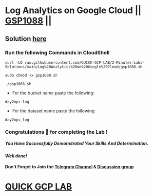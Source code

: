 # Log Analytics on Google Cloud || [GSP1088](https://www.cloudskillsboost.google/focuses/49749?parent=catalog) ||

## Solution [here](https://youtu.be/l7UOU56TWzk)

### Run the following Commands in CloudShell

```
curl -LO raw.githubusercontent.com/QUICK-GCP-LAB/2-Minutes-Labs-Solutions/main/Log%20Analytics%20on%20Google%20Cloud/gsp1088.sh

sudo chmod +x gsp1088.sh

./gsp1088.sh
```
* For the bucket name paste the following:
```
day2ops-log
```
* For the dataset name paste the following:
```
day2ops_log
```
### Congratulations 🎉 for completing the Lab !

##### *You Have Successfully Demonstrated Your Skills And Determination.*

#### *Well done!*

#### Don't Forget to Join the [Telegram Channel](https://t.me/quickgcplab) & [Discussion group](https://t.me/quickgcplabchats)

# [QUICK GCP LAB](https://www.youtube.com/@quickgcplab)
